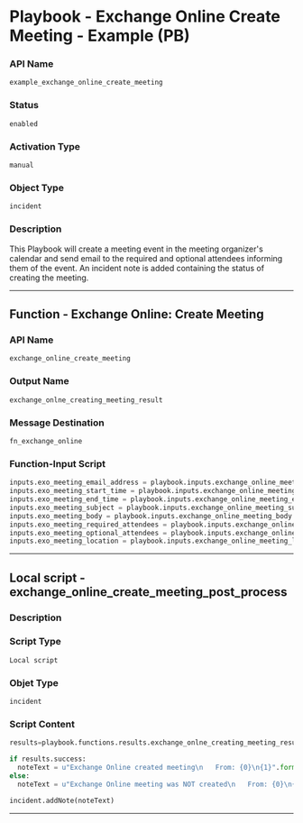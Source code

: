 <!--
    DO NOT MANUALLY EDIT THIS FILE
    THIS FILE IS AUTOMATICALLY GENERATED WITH resilient-sdk codegen
    Generated with resilient-sdk v49.0.4423
-->

# Playbook - Exchange Online Create Meeting - Example (PB)

### API Name
`example_exchange_online_create_meeting`

### Status
`enabled`

### Activation Type
`manual`

### Object Type
`incident`

### Description
This Playbook will create a meeting event in the meeting organizer's calendar and send email to the required and optional attendees informing them of the event.  An incident note is added containing the status of creating the meeting.


---
## Function - Exchange Online: Create Meeting

### API Name
`exchange_online_create_meeting`

### Output Name
`exchange_onlne_creating_meeting_result`

### Message Destination
`fn_exchange_online`

### Function-Input Script
```python
inputs.exo_meeting_email_address = playbook.inputs.exchange_online_meeting_organizer_email_address  
inputs.exo_meeting_start_time = playbook.inputs.exchange_online_meeting_start_time
inputs.exo_meeting_end_time = playbook.inputs.exchange_online_meeting_end_time
inputs.exo_meeting_subject = playbook.inputs.exchange_online_meeting_subject
inputs.exo_meeting_body = playbook.inputs.exchange_online_meeting_body.content
inputs.exo_meeting_required_attendees = playbook.inputs.exchange_online_required_attendees
inputs.exo_meeting_optional_attendees = playbook.inputs.exchange_online_meeting_optional_attendees
inputs.exo_meeting_location = playbook.inputs.exchange_online_meeting_location
```

---

## Local script - exchange_online_create_meeting_post_process

### Description


### Script Type
`Local script`

### Objet Type
`incident`

### Script Content
```python
results=playbook.functions.results.exchange_onlne_creating_meeting_result

if results.success:
  noteText = u"Exchange Online created meeting\n   From: {0}\n{1}".format(results.inputs["exo_meeting_email_address"],results.pretty_string)
else:
  noteText = u"Exchange Online meeting was NOT created\n   From: {0}\n{1}".format(results.inputs["exo_meeting_email_address"], results.pretty_string)

incident.addNote(noteText)
```

---
